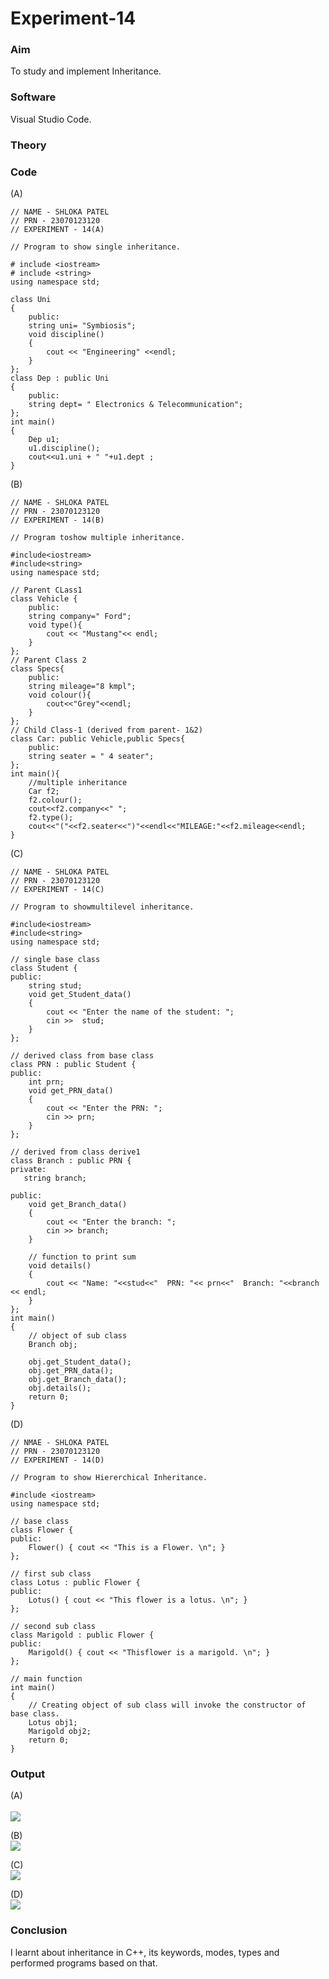 # Experiment-14 

### Aim 
To study and implement Inheritance. 

### Software 
Visual Studio Code. 

### Theory 

### Code 
(A) <br> 
```
// NAME - SHLOKA PATEL 
// PRN - 23070123120 
// EXPERIMENT - 14(A)  

// Program to show single inheritance.

# include <iostream>
# include <string>
using namespace std;

class Uni
{
    public:
    string uni= "Symbiosis";
    void discipline()
    {
        cout << "Engineering" <<endl;
    }
};
class Dep : public Uni
{
    public:
    string dept= " Electronics & Telecommunication";
};
int main()
{
    Dep u1;
    u1.discipline();
    cout<<u1.uni + " "+u1.dept ;
} 

```

(B) <br> 
```
// NAME - SHLOKA PATEL 
// PRN - 23070123120 
// EXPERIMENT - 14(B) 

// Program toshow multiple inheritance.

#include<iostream> 
#include<string> 
using namespace std; 

// Parent CLass1 
class Vehicle {
    public:
    string company=" Ford";
    void type(){
        cout << "Mustang"<< endl;
    }
};
// Parent Class 2
class Specs{
    public:
    string mileage="8 kmpl";
    void colour(){
        cout<<"Grey"<<endl;
    }
};
// Child Class-1 (derived from parent- 1&2)
class Car: public Vehicle,public Specs{
    public:
    string seater = " 4 seater";
};
int main(){
    //multiple inheritance
    Car f2;
    f2.colour();
    cout<<f2.company<<" ";
    f2.type();
    cout<<"("<<f2.seater<<")"<<endl<<"MILEAGE:"<<f2.mileage<<endl;
} 

```

(C) <br> 
```
// NAME - SHLOKA PATEL 
// PRN - 23070123120 
// EXPERIMENT - 14(C) 

// Program to showmultilevel inheritance.

#include<iostream> 
#include<string>
using namespace std; 

// single base class
class Student {
public:
    string stud;
    void get_Student_data()
    {
        cout << "Enter the name of the student: ";
        cin >>  stud;
    }
};
 
// derived class from base class
class PRN : public Student {
public:
    int prn;
    void get_PRN_data()
    {
        cout << "Enter the PRN: ";
        cin >> prn;
    }
};
 
// derived from class derive1
class Branch : public PRN {
private:
   string branch;
 
public:
    void get_Branch_data()
    {
        cout << "Enter the branch: ";
        cin >> branch;
    }
 
    // function to print sum
    void details()
    {
        cout << "Name: "<<stud<<"  PRN: "<< prn<<"  Branch: "<<branch << endl;
    }
};
int main()
{
    // object of sub class
    Branch obj;
 
    obj.get_Student_data();
    obj.get_PRN_data();
    obj.get_Branch_data();
    obj.details();
    return 0;
}                                     
```

(D) <br> 
```
// NMAE - SHLOKA PATEL 
// PRN - 23070123120 
// EXPERIMENT - 14(D) 

// Program to show Hiererchical Inheritance.                    

#include <iostream>
using namespace std;

// base class
class Flower {
public:
    Flower() { cout << "This is a Flower. \n"; }
};

// first sub class
class Lotus : public Flower {
public:
    Lotus() { cout << "This flower is a lotus. \n"; }
};

// second sub class
class Marigold : public Flower {
public:
    Marigold() { cout << "Thisflower is a marigold. \n"; }
};

// main function
int main()
{
    // Creating object of sub class will invoke the constructor of base class.
    Lotus obj1;
    Marigold obj2;
    return 0;
}                                                                                             
```

### Output 
(A) <br>  
![](https://github.com/Shloka-Patel/Experiment---14/blob/main/Output_14A.png) 

(B) <br> 
![](https://github.com/Shloka-Patel/Experiment---14/blob/main/Output_14B.png) 

(C) <br> 
![](https://github.com/Shloka-Patel/Experiment---14/blob/main/Output_14C.png) 

(D) <br> 
![](https://github.com/Shloka-Patel/Experiment---14/blob/main/Output_14D.png) 

### Conclusion 
I learnt about inheritance in C++, its keywords, modes, types and performed programs based on that. 
